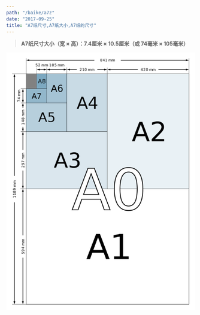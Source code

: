 ```yaml
---
path: "/baike/a7z"
date: "2017-09-25"
title: "A7纸尺寸,A7纸大小,A7纸的尺寸"
---
```


> **A7纸尺寸大小（宽 × 高）：7.4厘米 × 10.5厘米（或 74毫米 × 105毫米）**   
   
![纸的尺寸](/img/a_size_illustration2.png)

